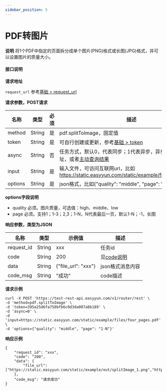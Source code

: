 ```yaml
---
sidebar_position: 5
---
```


# PDF转图片


**说明**
将1个PDF中指定的页面拆分成单个图片(PNG)格式或长图(JPG)格式，并可以设置图片的质量大小。




#### 接口说明

**请求地址**

`request_url` 参考[基础 > request_url](/docs/api/base#request-url)


**请求参数，POST请求**

| 名称 | 类型 | 必须 | 描述 |
| --- | --- | --- | --- |
| method | String | 是 | pdf.splitToImage，固定值 |
| token | String | 是 | 可自行创建或更新，参考[基础 > token](/docs/api/base#token)|
| async | String | 否 | 任务方式，默认0，代表同步；1代表异步，异步需要设置回调地址，或者[主动查询结果](/docs/api/pdf.task-result) |
| input | String | 是 | 输入文件，可访问互联网url，比如 https://static.easyyun.com/static/example/files/one_page.pdf |
| options | String | 是 | json格式，比如{"quality": "middle", "page": "1"} |

**options字段说明**

- quality 必须。图片质量，可选值：high、middle、low
- page 必须。支持1；1-3；2,3；1-N，N代表最后一页，默认1-N；-1，长图



**响应参数，类型为JSON**

| 名称 | 类型 | 示例值 | 描述 |
| --- | --- | --- | --- |
| request_id | String | xxx | 任务id |
| code | String | 200 | 见[code说明](/docs/api/code) |
| data | String | {"file_url": "xxx"} | json格式消息内容 |
| code_msg | String | "成功" | code描述 |

**请求示例**
```shell
curl -X POST 'https://test-rest-api.easyyun.com/v1/router/rest' \
-d 'method=pdf.splitToImage' \
-d 'token=395a25d6fa758bfb6c0d3da007a8b189' \
-d 'async=0' \
-d 'input=https://static.easyyun.com/static/example/files/four_pages.pdf' \
-d 'options={"quality": "middle", "page": "1-N"}'
```

**响应示例**
```shell
{
	"request_id": "xxx",
	"code": "200",
	"data": {
		"file_url": ["https://static.easyyun.com/static/example/out/splitImage_1.png","https://static.easyyun.com/static/example/out/splitImage_2.png","https://static.easyyun.com/static/example/out/splitImage_3.png","https://static.easyyun.com/static/example/out/extract/splitImage_4.png"]
	},
	"code_msg": "请求成功"
}
```
